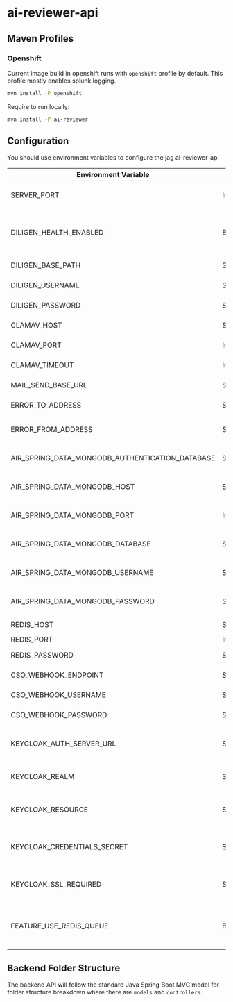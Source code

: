 # ai-reviewer-api

## Maven Profiles

### Openshift

Current image build in openshift runs with `openshift` profile by default.
This profile mostly enables splunk logging.

```bash
mvn install -P openshift
```

Require to run locally:

```bash
mvn install -P ai-reviewer
```

## Configuration

You should use environment variables to configure the jag ai-reviewer-api

| Environment Variable            				  | Type    | Description                                  | Notes                          |
| ----------------------------------------------- | ------- | -------------------------------------------- | ------------------------------ |
| SERVER_PORT                     				  | Integer | web application server port                  | defaulted to `8080`            |
| DILIGEN_HEALTH_ENABLED   						  | Boolean | if Diligen should be monitored on healt check| defaulted to `true`            |
| DILIGEN_BASE_PATH               				  | String  | Diligen api base path                        |                                |
| DILIGEN_USERNAME    							  | String  | Diligen username  						   |                                |
| DILIGEN_PASSWORD              				  | String  | Diligen password                             |                                |
| CLAMAV_HOST              						  | String  | Clamav host                                  | defaulted to `localhost`       |
| CLAMAV_PORT    								  | Integer | Clamav port                                  | defaulted to `true`            |
| CLAMAV_TIMEOUT               					  | Integer | Clamav timeout                               | defaulted to `50000`           |
| MAIL_SEND_BASE_URL    						  | String  | base url of mailit api                       | defaulted to `/localhost:8090` |
| ERROR_TO_ADDRESS               				  | String  | Error email to address                       | defaulted to `test@somewhere.co`|
| ERROR_FROM_ADDRESS   							  | String  | Error email from address                     | defaulted to `test@somewhere.co`|
| AIR_SPRING_DATA_MONGODB_AUTHENTICATION_DATABASE | String  | MongoDb auth database                        |                                |
| AIR_SPRING_DATA_MONGODB_HOST    				  | String  | MongoDb host database                        |                                |
| AIR_SPRING_DATA_MONGODB_PORT               	  | Integer | MongoDb port database                        |                                |
| AIR_SPRING_DATA_MONGODB_DATABASE                | String  | MongoDb database database                    |                                |
| AIR_SPRING_DATA_MONGODB_USERNAME 				  | String  | MongoDb username database                    |                                |
| AIR_SPRING_DATA_MONGODB_PASSWORD                | String  | MongoDb password database                    |                                |
| REDIS_HOST               						  | String  | Redis host                                   | defaulted to `localhost`       |
| REDIS_PORT    								  | Integer | Redis port                                   | defaulted to `6379`            |
| REDIS_PASSWORD               					  | String  | Redis password                               | defaulted to `admin`           |
| CSO_WEBHOOK_ENDPOINT               			  | String  | CSO extract                                  | defaulted to  mock service     |
| CSO_WEBHOOK_USERNAME               			  | String  | CSO username                                 | defaulted to  mock service     |
| CSO_WEBHOOK_PASSWORD               			  | String  | CSO password                                 | defaulted to  mock service     |
| KEYCLOAK_AUTH_SERVER_URL                        | String  | The keycloak auth server URL                 | not set by default             |
| KEYCLOAK_REALM                                  | String  | The keycloak realm name                      | not set by default             |
| KEYCLOAK_RESOURCE                               | String  | The keycloak resource name                   | not set by default             |
| KEYCLOAK_CREDENTIALS_SECRET                     | String  | The keycloak Credentials Secrets             | not set by default             |
| KEYCLOAK_SSL_REQUIRED                           | String  | The keycloak SSL required                    | defaulted to `external`        |
| FEATURE_USE_REDIS_QUEUE                         | Boolean | Toggle between queue and webhook features    | defaulted to `true`            |


## Backend Folder Structure

The backend API will follow the standard Java Spring Boot MVC model for folder structure breakdown where there are `models` and `controllers`.
